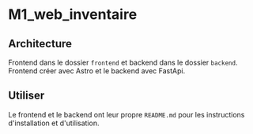 # M1_web_inventaire

## Architecture
Frontend dans le dossier `frontend` et backend dans le dossier `backend`.
Frontend créer avec Astro et le backend avec FastApi.

## Utiliser 
Le frontend et le backend ont leur propre `README.md` pour les instructions d'installation et d'utilisation.
